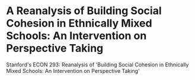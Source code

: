 # A Reanalysis of Building Social Cohesion in Ethnically Mixed Schools: An Intervention on Perspective Taking
Stanford's ECON 293: Reanalysis of 'Building Social Cohesion in Ethnically Mixed Schools: An Intervention on Perspective Taking'
